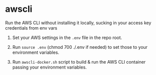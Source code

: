 # awscli
Run the AWS CLI without installing it locally, sucking in your access key credentials from env vars

1. Set your AWS settings in the `.env` file in the repo root.

1. Run `source .env` (chmod 700 ./.env if needed) to set those to your environment variables. 

1. Run `awscli-docker.sh` script to build & run the AWS CLI container passing your environment variables.